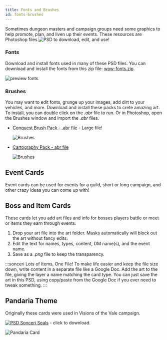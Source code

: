 ```yaml
---
title: Fonts and Brushes
id: fonts-brushes
---
```


Sometimes dungeon masters and campaign groups need some graphics to help promote, plan, and liven up their events. These resources are Photoshop files ![PSD](/img/psd.png) to download, edit, and use!

### Fonts

Download and install fonts used in many of these PSD files. You can download and install the fonts from this zip file: [wow-fonts.zip](https://drive.google.com/file/d/1-NhzLG83iGJ0gdTmmPVSGjt9X8lTrZDw/view?usp=sharing).

![preview fonts](/img/resources/wow-fonts.jpg)

### Brushes

You may want to edit fonts, grunge up your images, add dirt to your vehicles, and more. Download and install these packs to crete amazing art. To install, you can double click on the *.abr* file to run. Or in Photoshop, open the Brushes window and import the *.abr* files.

* [Conquest Brush Pack - .abr file](https://drive.google.com/file/d/1fyJT9hxPUsgWCoe76udYz1Zpy2q54Aea/view?usp=sharing) - Large file!

    ![Brushes](/img/resources/brushes.jpg)

* [Cartography Pack - abr file](https://drive.google.com/file/d/1fyJT9hxPUsgWCoe76udYz1Zpy2q54Aea/view?usp=sharing)

   ![Brushes](/img/resources/cartography.jpg) 


## Event Cards

Event cards can be used for events for a guild, short or long campaign, and other crazy ideas you can come up with!

## Boss and Item Cards

These cards let you add art files and info for bosses players battle or meet or items they earn through events. 

1. Drop your art file into the art folder. Masks automatically will block out the art without fancy edits.
1. Edit the text for names, types, content, DM name(s), and the event name.
1. Save as a *.png* file to keep the transparency. 

:::sonceri Lots of Items, One File!
To make life easier and keep the file size down, write content in a separate file like a Google Doc. Add the art to the file, giving the layer a name matching the card type. You can just save the art in this PSD, using copy/paste from the Google Doc if you ever need to tweak something.
:::

## Pandaria Theme

Originally these cards were used in Visions of the Vale campaign.

[![PSD](/img/psd.png) Sonceri Seals](https://drive.google.com/file/d/1nai7LSN4UJQk2tCcyeXXPoZRhOgXVsdf/view?usp=sharing) - click to download.

![Pandaria Card](/img/resources/sonceri-pandaria-card.jpg)




